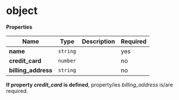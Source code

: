 # object

**Properties**

|Name|Type|Description|Required|
|----|----|-----------|--------|
|**name**|`string`||yes|
|**credit\_card**|`number`||no|
|**billing\_address**|`string`||no|

**If property *credit_card* is defined**, property/ies *billing_address* is/are required.  

